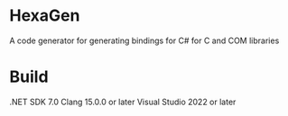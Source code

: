# HexaGen

A code generator for generating bindings for C# for C and COM libraries

# Build
.NET SDK 7.0
Clang 15.0.0 or later
Visual Studio 2022 or later


